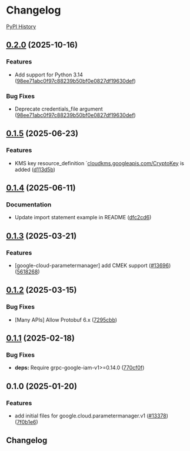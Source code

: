 # Changelog

[PyPI History][1]

[1]: https://pypi.org/project/google-cloud-parametermanager/#history

## [0.2.0](https://github.com/googleapis/google-cloud-python/compare/google-cloud-parametermanager-v0.1.5...google-cloud-parametermanager-v0.2.0) (2025-10-16)


### Features

* Add support for Python 3.14  ([98ee71abc0f97c88239b50bf0e0827df19630def](https://github.com/googleapis/google-cloud-python/commit/98ee71abc0f97c88239b50bf0e0827df19630def))


### Bug Fixes

* Deprecate credentials_file argument  ([98ee71abc0f97c88239b50bf0e0827df19630def](https://github.com/googleapis/google-cloud-python/commit/98ee71abc0f97c88239b50bf0e0827df19630def))

## [0.1.5](https://github.com/googleapis/google-cloud-python/compare/google-cloud-parametermanager-v0.1.4...google-cloud-parametermanager-v0.1.5) (2025-06-23)


### Features

* KMS key resource_definition `[cloudkms.googleapis.com/CryptoKey](https://www.google.com/url?sa=D&q=http%3A%2F%2Fcloudkms.googleapis.com%2FCryptoKey) is added ([d113d5b](https://github.com/googleapis/google-cloud-python/commit/d113d5b2d5e5a13143a55104cc0178df43ba0d5a))

## [0.1.4](https://github.com/googleapis/google-cloud-python/compare/google-cloud-parametermanager-v0.1.3...google-cloud-parametermanager-v0.1.4) (2025-06-11)


### Documentation

* Update import statement example in README ([dfc2cd6](https://github.com/googleapis/google-cloud-python/commit/dfc2cd6be6422baa45dcebc5ff6e7fc846bf5c7d))

## [0.1.3](https://github.com/googleapis/google-cloud-python/compare/google-cloud-parametermanager-v0.1.2...google-cloud-parametermanager-v0.1.3) (2025-03-21)


### Features

* [google-cloud-parametermanager] add CMEK support ([#13696](https://github.com/googleapis/google-cloud-python/issues/13696)) ([5618268](https://github.com/googleapis/google-cloud-python/commit/56182685892633bbe062b6f9819a73961bf24b20))

## [0.1.2](https://github.com/googleapis/google-cloud-python/compare/google-cloud-parametermanager-v0.1.1...google-cloud-parametermanager-v0.1.2) (2025-03-15)


### Bug Fixes

* [Many APIs] Allow Protobuf 6.x ([7295cbb](https://github.com/googleapis/google-cloud-python/commit/7295cbb7c3122eeff1042c3c543bfc9b8b3ca913))

## [0.1.1](https://github.com/googleapis/google-cloud-python/compare/google-cloud-parametermanager-v0.1.0...google-cloud-parametermanager-v0.1.1) (2025-02-18)


### Bug Fixes

* **deps:** Require grpc-google-iam-v1&gt;=0.14.0 ([770cf0f](https://github.com/googleapis/google-cloud-python/commit/770cf0f31125586a8622e9639f6d24c1bafa9b31))

## 0.1.0 (2025-01-20)


### Features

* add initial files for google.cloud.parametermanager.v1 ([#13378](https://github.com/googleapis/google-cloud-python/issues/13378)) ([7f0b1e6](https://github.com/googleapis/google-cloud-python/commit/7f0b1e61243ac5e0c06163ac334d15e636b8ddbf))

## Changelog
